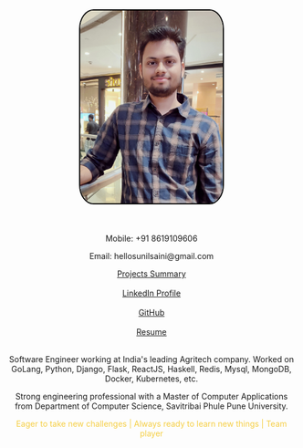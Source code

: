 <div style="height:500px;text-align:center;">
    <center>
      <img src="/images/my_pic.jpg" style="width:250px;border-radius:10%;border:2px solid #000;">
    </center>
    <br><br>
    <p>Mobile: +91 8619109606</p>
    <p>Email: hellosunilsaini@gmail.com</p>    
    <a href="https://bit.ly/3aJkt6q" target="_blank">Projects Summary</a><br><br>
    <a href="https://www.linkedin.com/in/hellosunilsaini" target="_blank">LinkedIn Profile<a>
    <br><br>
    <a href="https://github.com/HelloSunilSaini?tab=repositories" target="_blank">GitHub</a><br><br>
    <a href="https://bit.ly/3tuYTLI" target="_blank">Resume</a><br><br>
    <p>Software Engineer working at India's leading Agritech company. Worked on GoLang, Python, Django, Flask, ReactJS, Haskell, Redis, Mysql, MongoDB, Docker, Kubernetes, etc.</p>
    <p>Strong engineering professional with a Master of Computer Applications from Department of Computer Science, Savitribai Phule Pune University.</p>
    <p style="color:#f5ce42">Eager to take new challenges  |  Always ready to learn new things  |  Team player
    </p>
</div>

